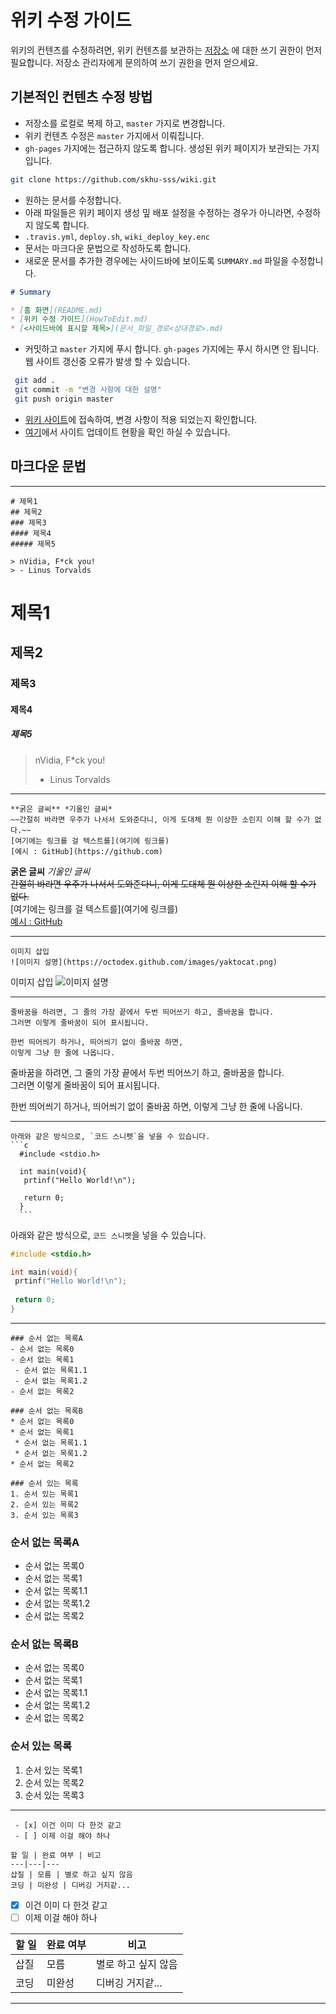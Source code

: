 # 위키 수정 가이드

위키의 컨텐츠를 수정하려면, 위키 컨텐츠를 보관하는 [저장소](https://github.com/skhu-sss/wiki) 에 대한 쓰기 권한이 먼저 필요합니다. 저장소 관리자에게 문의하여 쓰기 권한을 먼저 얻으세요.

## 기본적인 컨텐츠 수정 방법

 - 저장소를 로컬로 복제 하고, `master` 가지로 변경합니다.
  - 위키 컨텐츠 수정은 `master` 가지에서 이뤄집니다.
  - `gh-pages` 가지에는 접근하지 않도록 합니다. 생성된 위키 페이지가 보관되는 가지입니다.

``` bash
git clone https://github.com/skhu-sss/wiki.git
```

 - 원하는 문서를 수정합니다.
  - 아래 파일들은 위키 페이지 생성 밒 배포 설정을 수정하는 경우가 아니라면, 수정하지 않도록 합니다.
   - `.travis.yml`, `deploy.sh`, `wiki_deploy_key.enc`
 - 문서는 마크다운 문법으로 작성하도록 합니다.
 - 새로운 문서를 추가한 경우에는 사이드바에 보이도록 `SUMMARY.md` 파일을 수정합니다.


 ```markdown
 # Summary

 * [홈 화면](README.md)
 * [위키 수정 가이드](HowToEdit.md)
 * [<사이드바에 표시할 제목>](문서_파일_경로<상대경로>.md)
```

 - 커밋하고 `master` 가지에 푸시 합니다. `gh-pages` 가지에는 푸시 하시면 안 됩니다. 웹 사이트 갱신중 오류가 발생 할 수 있습니다.

```bash
 git add .
 git commit -m "변경 사항에 대한 설명"
 git push origin master
```

 - [위키 사이트](https://skhu-sss.github.io/wiki)에 접속하여, 변경 사항이 적용 되었는지 확인합니다.
 - [여기](https://travis-ci.org/skhu-sss/wiki)에서 사이트 업데이트 현황을 확인 하실 수 있습니다.

## 마크다운 문법
---
~~~
# 제목1
## 제목2
### 제목3
#### 제목4
##### 제목5

> nVidia, F*ck you!
> - Linus Torvalds
~~~
# 제목1
## 제목2
### 제목3
#### 제목4
##### 제목5

> nVidia, F*ck you!
> - Linus Torvalds

---

~~~
**굵은 글씨** *기울인 글씨*  
~~간절히 바라면 우주가 나서서 도와준다니, 이게 도대체 뭔 이상한 소린지 이해 할 수가 없다.~~  
[여기에는 링크를 걸 텍스트를](여기에 링크를)  
[예시 : GitHub](https://github.com)
~~~

**굵은 글씨** *기울인 글씨*  
~~간절히 바라면 우주가 나서서 도와준다니, 이게 도대체 뭔 이상한 소린지 이해 할 수가 없다.~~  
[여기에는 링크를 걸 텍스트를](여기에 링크를)  
[예시 : GitHub](https://github.com)

---

~~~
이미지 삽입
![이미지 설명](https://octodex.github.com/images/yaktocat.png)
~~~

이미지 삽입
![이미지 설명](https://octodex.github.com/images/yaktocat.png)

---

~~~
줄바꿈을 하려면, 그 줄의 가장 끝에서 두번 띄어쓰기 하고, 줄바꿈을 합니다.  
그러면 이렇게 줄바꿈이 되어 표시됩니다.

한번 띄어씌기 하거나, 띄어씌기 없이 줄바꿈 하면,
이렇게 그냥 한 줄에 나옵니다.
~~~

줄바꿈을 하려면, 그 줄의 가장 끝에서 두번 띄어쓰기 하고, 줄바꿈을 합니다.  
그러면 이렇게 줄바꿈이 되어 표시됩니다.

한번 띄어씌기 하거나, 띄어씌기 없이 줄바꿈 하면,
이렇게 그냥 한 줄에 나옵니다.

---

~~~
아래와 같은 방식으로, `코드 스니펫`을 넣을 수 있습니다.
```c
  #include <stdio.h>
  
  int main(void){
   prtinf("Hello World!\n");
   
   return 0;
  }
  ```
~~~

아래와 같은 방식으로, `코드 스니펫`을 넣을 수 있습니다.
```c
#include <stdio.h>

int main(void){
 prtinf("Hello World!\n");
 
 return 0;
}
```
---

~~~
### 순서 없는 목록A
- 순서 없는 목록0
- 순서 없는 목록1
 - 순서 없는 목록1.1
 - 순서 없는 목록1.2
- 순서 없는 목록2

### 순서 없는 목록B
* 순서 없는 목록0
* 순서 없는 목록1
 * 순서 없는 목록1.1
 * 순서 없는 목록1.2
* 순서 없는 목록2

### 순서 있는 목록
1. 순서 있는 목록1
2. 순서 있는 목록2
3. 순서 있는 목록3
~~~
### 순서 없는 목록A
 - 순서 없는 목록0
 - 순서 없는 목록1
  - 순서 없는 목록1.1
  - 순서 없는 목록1.2
 - 순서 없는 목록2

### 순서 없는 목록B
 * 순서 없는 목록0
 * 순서 없는 목록1
  * 순서 없는 목록1.1
  * 순서 없는 목록1.2
 * 순서 없는 목록2

### 순서 있는 목록
 1. 순서 있는 목록1
 2. 순서 있는 목록2
 3. 순서 있는 목록3

---

~~~
 - [x] 이건 이미 다 한것 같고
 - [ ] 이제 이걸 해야 하나

할 일 | 완료 여부 | 비고
---|---|---
삽질 | 모름 | 별로 하고 싶지 않음
코딩 | 미완성 | 디버깅 거지같...
~~~

 - [x] 이건 이미 다 한것 같고
 - [ ] 이제 이걸 해야 하나

할 일 | 완료 여부 | 비고
---|---|---
삽질 | 모름 | 별로 하고 싶지 않음
코딩 | 미완성 | 디버깅 거지같...
---
